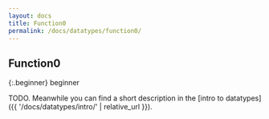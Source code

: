 ```yaml
---
layout: docs
title: Function0
permalink: /docs/datatypes/function0/
---
```


## Function0

{:.beginner}
beginner

TODO. Meanwhile you can find a short description in the [intro to datatypes]({{ '/docs/datatypes/intro/' | relative_url }}).
